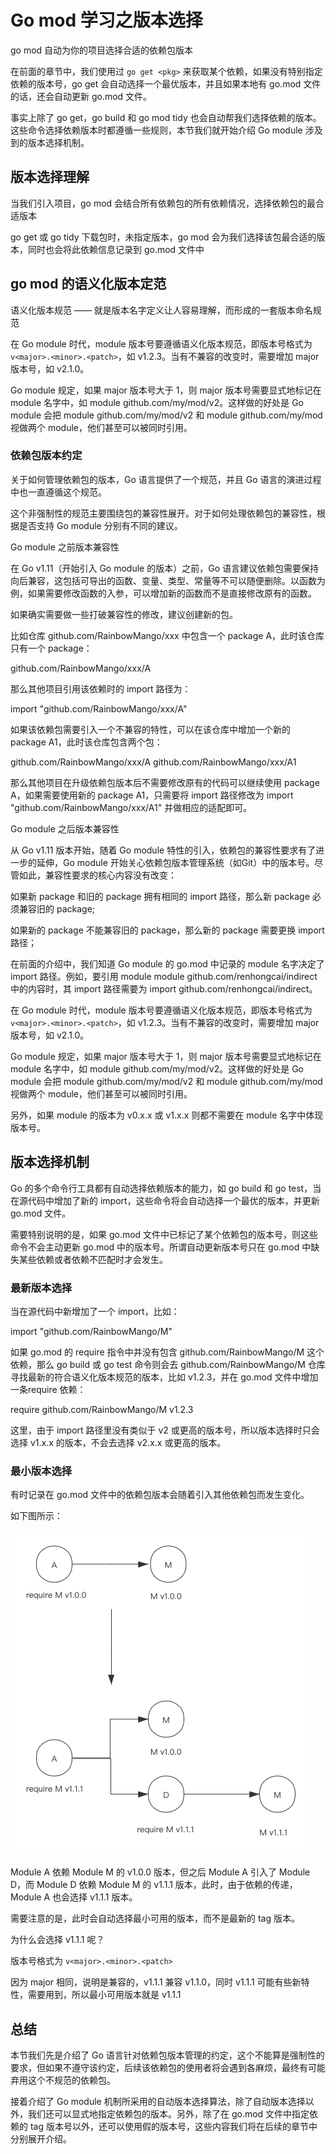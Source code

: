 # Go mod 学习之版本选择

go mod 自动为你的项目选择合适的依赖包版本

在前面的章节中，我们使用过 `go get <pkg>` 来获取某个依赖，如果没有特别指定依赖的版本号，go get 会自动选择一个最优版本，并且如果本地有 go.mod 文件的话，还会自动更新 go.mod 文件。

事实上除了 go get，go build 和 go mod tidy 也会自动帮我们选择依赖的版本。这些命令选择依赖版本时都遵循一些规则，本节我们就开始介绍 Go module 涉及到的版本选择机制。

## 版本选择理解

当我们引入项目，go mod 会结合所有依赖包的所有依赖情况，选择依赖包的最合适版本

go get 或 go tidy 下载包时，未指定版本，go mod 会为我们选择该包最合适的版本，同时也会将此依赖信息记录到 go.mod 文件中

## go mod 的语义化版本定范

语义化版本规范 —— 就是版本名字定义让人容易理解，而形成的一套版本命名规范

在 Go module 时代，module 版本号要遵循语义化版本规范，即版本号格式为 `v<major>.<minor>.<patch>`，如 v1.2.3。当有不兼容的改变时，需要增加 major 版本号，如 v2.1.0。

Go module 规定，如果 major 版本号大于 1，则 major 版本号需要显式地标记在 module 名字中，如 module github.com/my/mod/v2。这样做的好处是 Go module 会把 module github.com/my/mod/v2 和 module github.com/my/mod视做两个 module，他们甚至可以被同时引用。

### 依赖包版本约定

关于如何管理依赖包的版本，Go 语言提供了一个规范，并且 Go 语言的演进过程中也一直遵循这个规范。

这个非强制性的规范主要围绕包的兼容性展开。对于如何处理依赖包的兼容性，根据是否支持 Go module 分别有不同的建议。

Go module 之前版本兼容性

在 Go v1.11（开始引入 Go module 的版本）之前，Go 语言建议依赖包需要保持向后兼容，这包括可导出的函数、变量、类型、常量等不可以随便删除。以函数为例，如果需要修改函数的入参，可以增加新的函数而不是直接修改原有的函数。

如果确实需要做一些打破兼容性的修改，建议创建新的包。

比如仓库 github.com/RainbowMango/xxx 中包含一个 package A，此时该仓库只有一个 package：

github.com/RainbowMango/xxx/A

那么其他项目引用该依赖时的 import 路径为：

import "github.com/RainbowMango/xxx/A"

如果该依赖包需要引入一个不兼容的特性，可以在该仓库中增加一个新的 package A1，此时该仓库包含两个包：

github.com/RainbowMango/xxx/A
github.com/RainbowMango/xxx/A1

那么其他项目在升级依赖包版本后不需要修改原有的代码可以继续使用 package A，如果需要使用新的 package A1，只需要将 import 路径修改为 import "github.com/RainbowMango/xxx/A1" 并做相应的适配即可。

Go module 之后版本兼容性

从 Go v1.11 版本开始，随着 Go module 特性的引入，依赖包的兼容性要求有了进一步的延伸，Go module 开始关心依赖包版本管理系统（如Git）中的版本号。尽管如此，兼容性要求的核心内容没有改变：

如果新 package 和旧的 package 拥有相同的 import 路径，那么新 package 必须兼容旧的 package;

如果新的 package 不能兼容旧的 package，那么新的 package 需要更换 import 路径；

在前面的介绍中，我们知道 Go module 的 go.mod 中记录的 module 名字决定了 import 路径。例如，要引用 module module github.com/renhongcai/indirect 中的内容时，其 import 路径需要为 import github.com/renhongcai/indirect。

在 Go module 时代，module 版本号要遵循语义化版本规范，即版本号格式为 `v<major>.<minor>.<patch>`，如 v1.2.3。当有不兼容的改变时，需要增加 major 版本号，如 v2.1.0。

Go module 规定，如果 major 版本号大于 1，则 major 版本号需要显式地标记在 module 名字中，如 module github.com/my/mod/v2。这样做的好处是 Go module 会把 module github.com/my/mod/v2 和 module github.com/my/mod视做两个 module，他们甚至可以被同时引用。

另外，如果 module 的版本为 v0.x.x 或 v1.x.x 则都不需要在 module 名字中体现版本号。

## 版本选择机制

Go 的多个命令行工具都有自动选择依赖版本的能力，如 go build 和 go test，当在源代码中增加了新的 import，这些命令将会自动选择一个最优的版本，并更新 go.mod 文件。

需要特别说明的是，如果 go.mod 文件中已标记了某个依赖包的版本号，则这些命令不会主动更新 go.mod 中的版本号。所谓自动更新版本号只在 go.mod 中缺失某些依赖或者依赖不匹配时才会发生。

### 最新版本选择

当在源代码中新增加了一个 import，比如：

import "github.com/RainbowMango/M"

如果 go.mod 的 require 指令中并没有包含 github.com/RainbowMango/M 这个依赖，那么 go build 或 go test 命令则会去 github.com/RainbowMango/M 仓库寻找最新的符合语义化版本规范的版本，比如 v1.2.3，并在 go.mod 文件中增加一条require 依赖：

require github.com/RainbowMango/M v1.2.3

这里，由于 import 路径里没有类似于 v2 或更高的版本号，所以版本选择时只会选择 v1.x.x 的版本，不会去选择 v2.x.x 或更高的版本。

### 最小版本选择

有时记录在 go.mod 文件中的依赖包版本会随着引入其他依赖包而发生变化。

如下图所示：

![](../../images/01.png)

Module A 依赖 Module M 的 v1.0.0 版本，但之后 Module A 引入了 Module D，而 Module D 依赖 Module M 的 v1.1.1 版本，此时，由于依赖的传递，Module A 也会选择 v1.1.1 版本。

需要注意的是，此时会自动选择最小可用的版本，而不是最新的 tag 版本。

为什么会选择 v1.1.1 呢？

版本号格式为 `v<major>.<minor>.<patch>`

因为 major 相同，说明是兼容的，v1.1.1 兼容 v1.1.0，同时 v1.1.1 可能有些新特性，需要用到，所以最小可用版本就是 v1.1.1

## 总结

本节我们先是介绍了 Go 语言针对依赖包版本管理的约定，这个不能算是强制性的要求，但如果不遵守该约定，后续该依赖包的使用者将会遇到各麻烦，最终有可能弃用这个不规范的依赖包。

接着介绍了 Go module 机制所采用的自动版本选择算法，除了自动版本选择以外，我们还可以显式地指定依赖包的版本。另外，除了在 go.mod 文件中指定依赖的 tag 版本号以外，还可以使用假的版本号，这些内容我们将在后续的章节中分别展开介绍。
